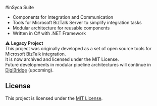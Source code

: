 #inSyca Suite
- Components for Integration and Communication
- Tools for Microsoft BizTalk Server to simplify integration tasks
- Modular architecture for reusable components
- Written in C# with .NET Framework

⚠️ **Legacy Project**  
This project was originally developed as a set of open source tools for Microsoft BizTalk integration.  
It is now archived and licensed under the MIT License.  
Future developments in modular pipeline architectures will continue in [DigiBridge](https://github.com/inSyca/DigiBridge) (upcoming).

## License

This project is licensed under the [MIT License](LICENSE).
